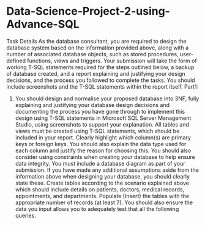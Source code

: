 # Data-Science-Project-2-using-Advance-SQL
Task Details
As the database consultant, you are required to design the database system based on the 
information provided above, along with a number of associated database objects, such as
stored procedures, user-defined functions, views and triggers. Your submission will take the 
form of working T-SQL statements required for the steps outlined below, a backup of 
database created, and a report explaining and justifying your design decisions, and the 
process you followed to complete the tasks. You should include screenshots and the T-SQL 
statements within the report itself.
Part1:
1. You should design and normalise your proposed database into 3NF, fully explaining and 
justifying your database design decisions and documenting the process you have gone
through to implement this design using T-SQL statements in Microsoft SQL Server 
Management Studio, using screenshots to support your explanation. All tables and
views must be created using T-SQL statements, which should be included in your
report. Clearly highlight which column(s) are primary keys or foreign keys. You should 
also explain the data type used for each column and justify the reason for choosing 
this. You should also consider using constraints when creating your database to help 
ensure data integrity. You must include a database diagram as part of your submission. 
If you have made any additional assumptions aside from the information above when
designing your database, you should clearly state these.
Create tables according to the scenario explained above which should include details on 
patients, doctors, medical records, appointments, and departments. Populate (Insert) 
the tables with the appropriate number of records (at least 7). You should also ensure
the data you input allows you to adequately test that all the following queries.

